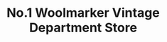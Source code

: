 ---
title: "No.1 Woolmarker Vintage Department Store"
url: /berwick-upon-tweed/no-1-woolmarker-vintage-department-store/
shop: Antiquitäten
---